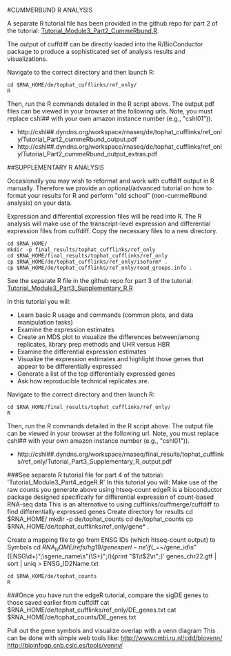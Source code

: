 #CUMMERBUND R ANALYSIS

A separate R tutorial file has been provided in the github repo for part 2 of the tutorial: [Tutorial_Module3_Part2_CummeRbund.R](https://github.com/griffithlab/rnaseq_tutorial/blob/master/Rscripts/Tutorial_Module3_Part2_cummeRbund.R). 

The output of cuffdiff can be directly loaded into the R/BioConductor package to produce a sophisticated set of analysis results and visualizations. 

Navigate to the correct directory and then launch R:

	cd $RNA_HOME/de/tophat_cufflinks/ref_only/
	R
	
Then, run the R commands detailed in the R script above. The output pdf files can be viewed in your browser at the following urls. Note, you must replace cshl## with your own amazon instance number (e.g., "cshl01")).

* http://cshl##.dyndns.org/workspace/rnaseq/de/tophat_cufflinks/ref_only/Tutorial_Part2_cummeRbund_output.pdf
* http://cshl##.dyndns.org/workspace/rnaseq/de/tophat_cufflinks/ref_only/Tutorial_Part2_cummeRbund_output_extras.pdf
	
##SUPPLEMENTARY R ANALYSIS 

Occasionally you may wish to reformat and work with cuffdiff output in R manually. Therefore we provide an optional/advanced tutorial on how to format your results for R and perform "old school" (non-cummeRbund analysis) on your data.

Expression and differential expression files will be read into R. The R analysis will make use of the transcript-level expression and differential expression files from cuffdiff. Copy the necessary files to a new directory.

	cd $RNA_HOME/
	mkdir -p final_results/tophat_cufflinks/ref_only
	cd $RNA_HOME/final_results/tophat_cufflinks/ref_only
	cp $RNA_HOME/de/tophat_cufflinks/ref_only/isoform* .
	cp $RNA_HOME/de/tophat_cufflinks/ref_only/read_groups.info .
	
See the separate R file in the github repo for part 3 of the tutorial: [Tutorial_Module3_Part3_Supplementary_R.R](https://github.com/griffithlab/rnaseq_tutorial/blob/master/Rscripts/Tutorial_Module3_Part3_Supplementary_R.R)

In this tutorial you will:

* Learn basic R usage and commands (common plots, and data manipulation tasks)
* Examine the expression estimates
* Create an MDS plot to visualize the differences between/among replicates, library prep methods and UHR versus HBR
* Examine the differential expression estimates
* Visualize the expression estimates and highlight those genes that appear to be differentially expressed
* Generate a list of the top differentially expressed genes
* Ask how reproducible technical replicates are.

Navigate to the correct directory and then launch R:

	cd $RNA_HOME/final_results/tophat_cufflinks/ref_only/
	R
	
Then, run the R commands detailed in the R script above. The output file can be viewed in your browser at the following url. Note, you must replace cshl## with your own amazon instance number (e.g., "cshl01")).
* http://cshl##.dyndns.org/workspace/rnaseq/final_results/tophat_cufflinks/ref_only/Tutorial_Part3_Supplementary_R_output.pdf
		
###See separate R tutorial file for part 4 of the tutorial: 'Tutorial_Module3_Part4_edgeR.R'
In this tutorial you will:
Make use of the raw counts you generate above using htseq-count
edgeR is a bioconductor package designed specifically for differential expression of count-based RNA-seq data
This is an alternative to using cufflinks/cuffmerge/cuffdiff to find differentially expressed genes
Create directory for results
	cd $RNA_HOME/
	mkdir -p de/tophat_counts
	cd de/tophat_counts
	cp $RNA_HOME/de/tophat_cufflinks/ref_only/gene* .
	
Create a mapping file to go from ENSG IDs (which htseq-count output) to Symbols
	cd $RNA_HOME/refs/hg19/genes
	perl -ne 'if ($_=~/gene_id\s\"(ENSG\d+)\"\;\sgene_name\s\"(\S+)\"\;/){print "$1\t$2\n";}' genes_chr22.gtf | sort | uniq > ENSG_ID2Name.txt
	
	cd $RNA_HOME/de/tophat_counts
	R
	
###Once you have run the edgeR tutorial, compare the sigDE genes to those saved earlier from cuffdiff
	cat $RNA_HOME/de/tophat_cufflinks/ref_only/DE_genes.txt
	cat $RNA_HOME/de/tophat_counts/DE_genes.txt
	
Pull out the gene symbols and visualize overlap with a venn diagram
This can be done with simple web tools like:
http://www.cmbi.ru.nl/cdd/biovenn/
http://bioinfogp.cnb.csic.es/tools/venny/
	
	
	